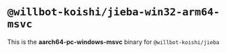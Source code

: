 # `@willbot-koishi/jieba-win32-arm64-msvc`

This is the **aarch64-pc-windows-msvc** binary for `@willbot-koishi/jieba`
